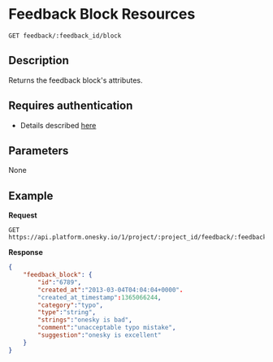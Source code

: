 # Feedback Block Resources
    GET feedback/:feedback_id/block

## Description
Returns the feedback block's attributes.

## Requires authentication
- Details described [here](/README.md#authentication)

## Parameters
None

## Example
**Request**

    GET https://api.platform.onesky.io/1/project/:project_id/feedback/:feedback_id/block/:id

**Response**
``` json
{
    "feedback_block": {
        "id":"6789",
        "created_at":"2013-03-04T04:04:04+0000".
        "created_at_timestamp":1365066244,
        "category":"typo",
        "type":"string",
        "strings":"onesky is bad",
        "comment":"unacceptable typo mistake",
        "suggestion":"onesky is excellent"
    }
}
```